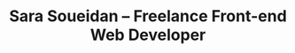 ---
layout: post
title: "Sara Soueidan &ndash; Freelance Front-end Web Developer"
categories:
- light

authorName: Sara Soueidan
authorBio: Named Developer of the Year in the <a href="https://thenetawards.com/" target="_blank">2015 net awards</a>, I’m a self-employed Lebanese front-end web developer, <a href="https://sarasoueidan.com/articles/" target="_blank">writer</a> and <a href="https://sarasoueidan.com/speaking/" target="_blank">speaker</a>, focusing on HTML5, SVG, CSS and JavaScript.
authorAvatar: /images/authors/sara-soueidan.jpg

authorSite: https://sarasoueidan.com/
authorTwitter: SaraSoueidan
authorGithub: SaraSoueidan
authorCodepen: SaraSoueidan

websiteScreen: /images/posts/sarasoueidan.png
websiteUrl: https://sarasoueidan.com/

enginePowerArtDirection: "1"
enginePowerPerformance:  "5"
enginePowerA11y:         "3"
enginePowerPwa:          "0"
enginePowerEditor:       "2"

badCop: Photoshopy paint splashes... No God, Please No! No! No! Nooooooooooooo!
goodCop: I really appreciate well developed individual components. For example, availability timeline in 'Contact' page or speaking calendar in 'Speaking' page. Overall site has some quality copywriting too.

bravoJuliett: true

echoLima: "392"

---